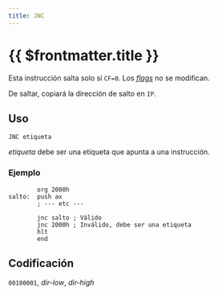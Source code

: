 ```yaml
---
title: JNC
---
```


# {{ $frontmatter.title }}

Esta instrucción salta solo sí `CF=0`. Los [_flags_](../cpu#flags) no se modifican.

De saltar, copiará la dirección de salto en `IP`.

## Uso

```vonsim
JNC etiqueta
```

_etiqueta_ debe ser una etiqueta que apunta a una instrucción.

### Ejemplo

```vonsim
        org 2000h
salto:  push ax
        ; --- etc ---

        jnc salto ; Válido
        jnc 2000h ; Inválido, debe ser una etiqueta
        hlt
        end
```

## Codificación

`00100001`, _dir-low_, _dir-high_
